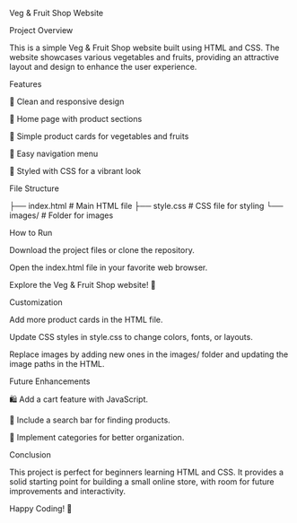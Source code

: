 Veg & Fruit Shop Website

Project Overview

This is a simple Veg & Fruit Shop website built using HTML and CSS. The website showcases various vegetables and fruits, providing an attractive layout and design to enhance the user experience.

Features

🥦 Clean and responsive design

🍎 Home page with product sections

🛒 Simple product cards for vegetables and fruits

🌟 Easy navigation menu

🎨 Styled with CSS for a vibrant look

File Structure

├── index.html           # Main HTML file
├── style.css            # CSS file for styling
└── images/              # Folder for images

How to Run

Download the project files or clone the repository.

Open the index.html file in your favorite web browser.

Explore the Veg & Fruit Shop website! 🎉

Customization

Add more product cards in the HTML file.

Update CSS styles in style.css to change colors, fonts, or layouts.

Replace images by adding new ones in the images/ folder and updating the image paths in the HTML.

Future Enhancements

🛍️ Add a cart feature with JavaScript.

🔎 Include a search bar for finding products.

🧩 Implement categories for better organization.

Conclusion

This project is perfect for beginners learning HTML and CSS. It provides a solid starting point for building a small online store, with room for future improvements and interactivity.

Happy Coding! 🚀
